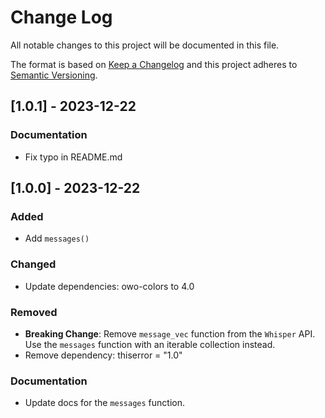 # Change Log
All notable changes to this project will be documented in this file.

The format is based on [Keep a Changelog](http://keepachangelog.com/)
and this project adheres to [Semantic Versioning](http://semver.org/).

## [1.0.1] - 2023-12-22

### Documentation

- Fix typo in README.md

## [1.0.0] - 2023-12-22

### Added

- Add `messages()`

### Changed

- Update dependencies: owo-colors to 4.0

### Removed

- **Breaking Change**: Remove `message_vec` function from the `Whisper` API. Use the `messages` function with an iterable collection instead.
- Remove dependency: thiserror = "1.0"

### Documentation

- Update docs for the `messages` function.


